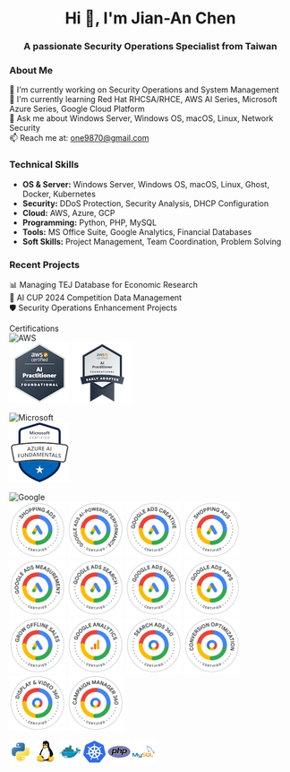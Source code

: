 <h1 align="center">Hi 👋, I'm Jian-An Chen</h1>
<h3 align="center">A passionate Security Operations Specialist from Taiwan</h3>

### About Me
🔭 I'm currently working on Security Operations and System Management</br>
🌱 I'm currently learning Red Hat RHCSA/RHCE, AWS AI Series, Microsoft Azure Series, Google Cloud Platform</br>
💬 Ask me about Windows Server, Windows OS, macOS, Linux, Network Security</br>
📫 Reach me at: one9870@gmail.com</br>

### Technical Skills
- **OS & Server:** Windows Server, Windows OS, macOS, Linux, Ghost, Docker, Kubernetes
- **Security:** DDoS Protection, Security Analysis, DHCP Configuration
- **Cloud:** AWS, Azure, GCP
- **Programming:** Python, PHP, MySQL
- **Tools:** MS Office Suite, Google Analytics, Financial Databases
- **Soft Skills:** Project Management, Team Coordination, Problem Solving

### Recent Projects
📊 Managing TEJ Database for Economic Research</br>
🤖 AI CUP 2024 Competition Data Management</br>
🛡️ Security Operations Enhancement Projects</br>

Certifications</br>
![AWS](https://img.shields.io/badge/AWS-Certified-232F3E?style=for-the-badge&logo=amazon-aws)</br>
[![AWS Certification](https://github.com/one9870/one9870/blob/badges/aws-certified-ai-practitioner.png?raw=true)](https://www.credly.com/badges/bb8a9f96-2643-49ad-a7ad-d4319191e1c5/public_url)
[![AWS Certification](https://github.com/one9870/one9870/blob/main/aws-certified-ai-practitioner-early-adopter.png?raw=true)](https://www.credly.com/badges/cdffde06-7a7c-45ca-847a-8cfe03935d64/public_url)

![Microsoft](https://img.shields.io/badge/Microsoft-Certified-00A4EF?style=for-the-badge&logo=microsoft)</br>
[![Microsoft Azure AI Fundamentals](https://github.com/one9870/one9870/blob/main/microsoft-certified-azure-ai-fundamentals.png?raw=true)](https://www.credly.com/badges/80dcec5c-d2cf-444b-9306-27dab14a7bde/public_url)


<!-- Google 認證 -->
![Google](https://img.shields.io/badge/Google-Certified-4285F4?style=for-the-badge&logo=google)</br>
[![AI 技術輔助購物廣告認證](https://github.com/one9870/one9870/blob/badges/google-shopping-ads.png?raw=true)](https://skillshop.credential.net/60399198-2af1-4b3f-864a-10072d236670#acc.tB9gleQU)
[![AI 技術輔助高效廣告認證](https://github.com/one9870/one9870/blob/badges/google-ads-ai-powered-performance.png?raw=true)](https://skillshop.credential.net/01bd26b5-656b-4f2a-b0c7-e59f5c8c6a3a#acc.xpDTWV2g)
[![Google Ads 廣告素材認證](https://github.com/one9870/one9870/blob/badges/google-ads-creative.png?raw=true)](https://skillshop.credential.net/d7b02e42-1f62-4b30-ac32-d4f90b574569#acc.SgCGblni)
[![Google Ads 多媒體廣告認證](https://github.com/one9870/one9870/blob/badges/google-shopping-ads.png?raw=true)](https://skillshop.credential.net/6773592f-17a2-443d-87ec-7389fa5bcd46#acc.2JYQOwEb)
[![Google Ads 評估認證](https://github.com/one9870/one9870/blob/badges/google-ads-measurement.png?raw=true)](https://skillshop.credential.net/7abb90b4-00b1-44df-b073-606fada4ddfb#acc.sXuVZlcQ)
[![Google Ads 搜尋廣告認證](https://github.com/one9870/one9870/blob/badges/google-ads-search.png?raw=true)](https://skillshop.credential.net/637af275-5a00-4e63-aaa1-c1b611b24e4d#acc.ThQsUHuj)
[![Google Ads 影片廣告認證](https://github.com/one9870/one9870/blob/badges/google-ads-video.png?raw=true)](https://skillshop.credential.net/7f5f9e64-a954-4fc9-ba8f-c2c8533c2e9a#acc.BVsqKLAN)
[![Google Ads 應用程式廣告認證](https://github.com/one9870/one9870/blob/badges/google-ads-apps.png?raw=true)](https://skillshop.credential.net/6fa91048-dc4c-4087-a613-65e1b1835198#acc.3MTXSWdl)
[![提高離線銷售量認證](https://github.com/one9870/one9870/blob/badges/google-grow-offline-sales.png?raw=true)](https://skillshop.credential.net/fe1db3c8-84dc-433d-9321-1bca074ded63#acc.ohM3rRKl)
[![Google Analytics 4](https://github.com/one9870/one9870/blob/badges/google-analytics.png?raw=true)](https://skillshop.credential.net/a3e5c124-4e0d-485f-8fc8-cde55d9dfc21#acc.0R6xJkbo)
[![Search Ads 360](https://github.com/one9870/one9870/blob/badges/google-search-ads-360.png?raw=true)](https://skillshop.credential.net/6671e42f-95cf-4574-83f1-bb6616aa5804#acc.clJOYiBS)
[![Conversion Optimization](https://github.com/one9870/one9870/blob/badges/google-conversion-optimization.png?raw=true)](https://skillshop.credential.net/4d750300-9dd4-426a-8826-47c4f7a63616#acc.SXwhIDoG)
[![Display & Video 360](https://github.com/one9870/one9870/blob/main/google-diplay&video-360.png?raw=true)](https://skillshop.credential.net/933a5fdf-6302-40ee-8223-d6a9b380a394#acc.Roun9htx)
[![Campaign Manager 360](https://github.com/one9870/one9870/blob/main/google-campaign-manager-360.png?raw=true)](https://skillshop.credential.net/96c20666-7d63-4b23-88bb-3d78eaf6d713#acc.B7z2OXJV)

<p align="left">
<img src="https://raw.githubusercontent.com/devicons/devicon/master/icons/python/python-original.svg" alt="python" width="40" height="40"/>
<img src="https://raw.githubusercontent.com/devicons/devicon/master/icons/linux/linux-original.svg" alt="linux" width="40" height="40"/>
<img src="https://raw.githubusercontent.com/devicons/devicon/master/icons/docker/docker-original.svg" alt="docker" width="40" height="40"/>
<img src="https://raw.githubusercontent.com/devicons/devicon/master/icons/kubernetes/kubernetes-plain.svg" alt="kubernetes" width="40" height="40"/>
<img src="https://raw.githubusercontent.com/devicons/devicon/master/icons/php/php-original.svg" alt="php" width="40" height="40"/>
<img src="https://raw.githubusercontent.com/devicons/devicon/master/icons/mysql/mysql-original-wordmark.svg" alt="mysql" width="40" height="40"/>
</p>
